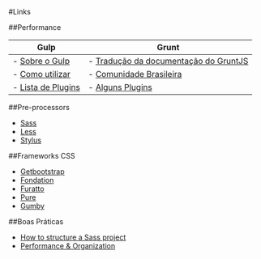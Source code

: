 #Links

##Performance 

Gulp  | Grunt
------------- | -------------
- [Sobre o Gulp](http://gulpjs.com/)  | - [Tradução da documentação do GruntJS](https://github.com/gruntbrasil/grunt-docs)
- [Como utilizar](https://github.com/gulpjs/gulp/blob/master/docs/getting-started.md)  | - [Comunidade Brasileira](https://github.com/gruntbrasil)
- [Lista de Plugins](http://gratimax.github.io/search-gulp-plugins/)  | - [Alguns Plugins](https://github.com/gruntbrasil/docs-grunt-plugins)


##Pre-processors
- [Sass](http://sass-lang.com/)
- [Less](http://lesscss.org/)
- [Stylus](http://learnboost.github.io/stylus/)


##Frameworks CSS
- [Getbootstrap](http://getbootstrap.com/)
- [Fondation](http://foundation.zurb.com/)
- [Furatto](http://icalialabs.github.io/furatto/index.html)
- [Pure](http://purecss.io/)
- [Gumby](http://gumbyframework.com/)

##Boas Práticas
- [How to structure a Sass project](http://thesassway.com/beginner/how-to-structure-a-sass-project)
- [Performance & Organization](http://learn.shayhowe.com/advanced-html-css/performance-organization/)
